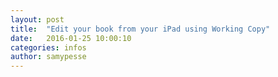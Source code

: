 ```yaml
---
layout: post
title:  "Edit your book from your iPad using Working Copy"
date:   2016-01-25 10:00:10
categories: infos
author: samypesse
---
```



<!-- more -->



